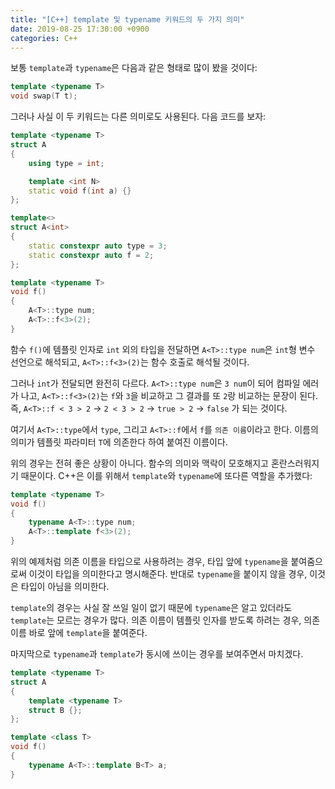 ```yaml
---
title: "[C++] template 및 typename 키워드의 두 가지 의미"
date: 2019-08-25 17:30:00 +0900
categories: C++
---
```


보통 `template`과 `typename`은 다음과 같은 형태로 많이 봤을 것이다:

```cpp
template <typename T>
void swap(T t);
```

그러나 사실 이 두 키워드는 다른 의미로도 사용된다. 다음 코드를 보자:

```cpp
template <typename T>
struct A
{
    using type = int;

    template <int N>
    static void f(int a) {}
};

template<>
struct A<int>
{
    static constexpr auto type = 3;
    static constexpr auto f = 2;
};

template <typename T>
void f()
{
    A<T>::type num;
    A<T>::f<3>(2);
}
```

함수 `f()`에 템플릿 인자로 `int` 외의 타입을 전달하면 `A<T>::type num`은 `int`형 변수 선언으로 해석되고, `A<T>::f<3>(2)`는 함수 호출로 해석될 것이다.

그러나 `int`가 전달되면 완전히 다르다. `A<T>::type num`은 `3 num`이 되어 컴파일 에러가 나고, `A<T>::f<3>(2)`는 `f`와 `3`을 비교하고 그 결과를 또 `2`랑 비교하는 문장이 된다. 즉, `A<T>::f < 3 > 2` -> `2 < 3 > 2` -> `true > 2` -> `false` 가 되는 것이다.

여기서 `A<T>::type`에서 `type`, 그리고 `A<T>::f`에서 `f`를 `의존 이름`이라고 한다. 이름의 의미가 템플릿 파라미터 `T`에 의존한다 하여 붙여진 이름이다.

위의 경우는 전혀 좋은 상황이 아니다. 함수의 의미와 맥락이 모호해지고 혼란스러워지기 때문이다. C++은 이를 위해서 `template`와 `typename`에 또다른 역할을 추가했다:

```cpp
template <typename T>
void f()
{
    typename A<T>::type num;
    A<T>::template f<3>(2);
}
```

위의 예제처럼 의존 이름을 타입으로 사용하려는 경우, 타입 앞에 `typename`을 붙여줌으로써 이것이 타입을 의미한다고 명시해준다. 반대로 `typename`을 붙이지 않을 경우, 이것은 타입이 아님을 의미한다.

`template`의 경우는 사실 잘 쓰일 일이 없기 때문에 `typename`은 알고 있더라도 `template`는 모르는 경우가 많다. 의존 이름이 템플릿 인자를 받도록 하려는 경우, 의존 이름 바로 앞에 `template`을 붙여준다.

마지막으로 `typename`과 `template`가 동시에 쓰이는 경우를 보여주면서 마치겠다.

```cpp
template <typename T>
struct A
{
    template <typename T>
    struct B {};
};

template <class T>
void f()
{
    typename A<T>::template B<T> a;
}
```
